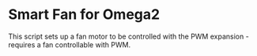# Smart Fan for Omega2

This script sets up a fan motor to be controlled with the PWM expansion - requires a fan controllable with PWM.
